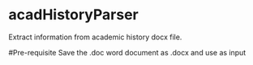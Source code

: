 # acadHistoryParser
Extract information from academic history docx file.

#Pre-requisite
Save the .doc word document as .docx and use as input

